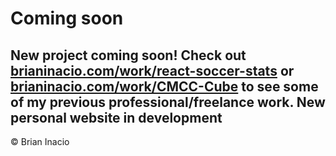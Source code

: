 # Coming soon
## New project coming soon! Check out [brianinacio.com/work/react-soccer-stats](https://brianinacio.com/work/react-soccer-stats) or [brianinacio.com/work/CMCC-Cube](https://brianinacio.com/work/CMCC-Cube) to see some of my previous professional/freelance work. New personal website in development
&copy; Brian Inacio
